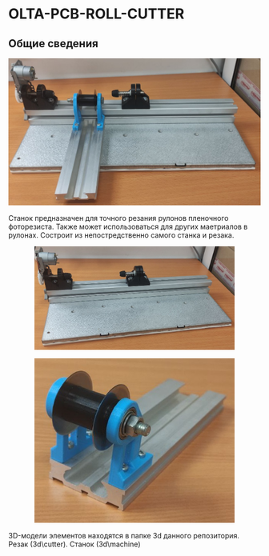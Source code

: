 # OLTA-PCB-ROLL-CUTTER
## Общие сведения
<p align="center">
 <img width="700px" src="src/1.jpg" alt="qr"/>
</p>
Станок предназначен для точного резания рулонов пленочного фоторезиста. Также может использоваться для других маетриалов в рулонах.  
Состроит из непостредственно самого станка и резака.
<p align="center">
 <img width="400px" src="src/2.jpg" alt="qr"/>
</p>
<p align="center">
 <img width="400px" src="src/3.jpg" alt="qr"/>
</p>
3D-модели элементов находятся в папке 3d данного репозитория. Резак (3d\cutter). Станок (3d\machine)
